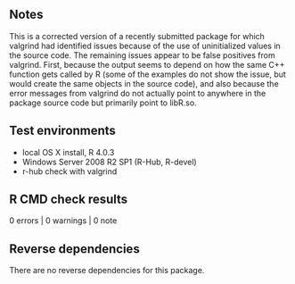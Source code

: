 ## Notes

This is a corrected version of a recently submitted package for which valgrind
had identified issues because of the use of uninitialized values in the source
code. The remaining issues appear to be  false positives from valgrind.
First, because the output seems to depend on how the same C++ function gets
called by R (some of the examples do not show the issue, but would create the
same objects in the source code), and also because the error messages from
valgrind do not actually point to anywhere in the package source code but
primarily point to libR.so. 

## Test environments

* local OS X install, R 4.0.3
* Windows Server 2008 R2 SP1 (R-Hub, R-devel)
* r-hub check with valgrind

## R CMD check results

0 errors | 0 warnings | 0 note

## Reverse dependencies

There are no reverse dependencies for this package.